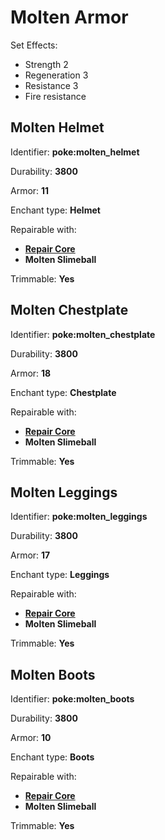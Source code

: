 # Molten Armor

Set Effects:
* Strength 2
* Regeneration 3
* Resistance 3
* Fire resistance

## Molten Helmet

Identifier: **poke:molten_helmet**

Durability: **3800**

Armor: **11**

Enchant type: **Helmet**

Repairable with:
* **[Repair Core](https://github.com/ItsMePok/PFE/wiki/Repair-Core)**
* **Molten Slimeball**

Trimmable: **Yes**

## Molten Chestplate

Identifier: **poke:molten_chestplate**

Durability: **3800**

Armor: **18**

Enchant type: **Chestplate**

Repairable with:
* **[Repair Core](https://github.com/ItsMePok/PFE/wiki/Repair-Core)**
* **Molten Slimeball**

Trimmable: **Yes**

## Molten Leggings

Identifier: **poke:molten_leggings**

Durability: **3800**

Armor: **17**

Enchant type: **Leggings**

Repairable with:
* **[Repair Core](https://github.com/ItsMePok/PFE/wiki/Repair-Core)**
* **Molten Slimeball**

Trimmable: **Yes**

## Molten Boots

Identifier: **poke:molten_boots**

Durability: **3800**

Armor: **10**

Enchant type: **Boots**

Repairable with:
* **[Repair Core](https://github.com/ItsMePok/PFE/wiki/Repair-Core)**
* **Molten Slimeball**

Trimmable: **Yes**

